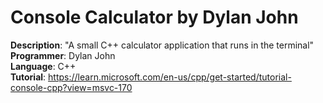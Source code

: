 # Console Calculator by Dylan John

**Description**: "A small C++ calculator application that runs in the terminal" <br>
**Programmer**: Dylan John <br>
**Language**: C++ <br>
**Tutorial**: https://learn.microsoft.com/en-us/cpp/get-started/tutorial-console-cpp?view=msvc-170 <br>